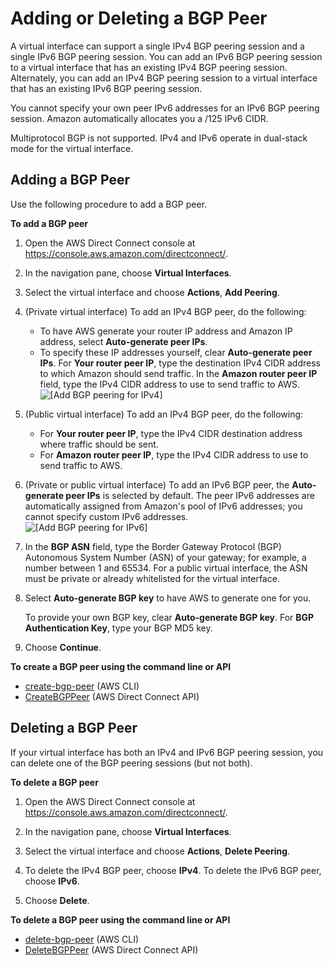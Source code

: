 # Adding or Deleting a BGP Peer<a name="add-peer-to-vif"></a>

A virtual interface can support a single IPv4 BGP peering session and a single IPv6 BGP peering session\. You can add an IPv6 BGP peering session to a virtual interface that has an existing IPv4 BGP peering session\. Alternately, you can add an IPv4 BGP peering session to a virtual interface that has an existing IPv6 BGP peering session\. 

You cannot specify your own peer IPv6 addresses for an IPv6 BGP peering session\. Amazon automatically allocates you a /125 IPv6 CIDR\. 

Multiprotocol BGP is not supported\. IPv4 and IPv6 operate in dual\-stack mode for the virtual interface\.

## Adding a BGP Peer<a name="add-bgp-peer-vif"></a>

Use the following procedure to add a BGP peer\.

**To add a BGP peer**

1. Open the AWS Direct Connect console at [https://console\.aws\.amazon\.com/directconnect/](https://console.aws.amazon.com/directconnect/)\.

1. In the navigation pane, choose **Virtual Interfaces**\.

1. Select the virtual interface and choose **Actions**, **Add Peering**\.

1. \(Private virtual interface\) To add an IPv4 BGP peer, do the following:
   + To have AWS generate your router IP address and Amazon IP address, select **Auto\-generate peer IPs**\.
   + To specify these IP addresses yourself, clear **Auto\-generate peer IPs**\. For **Your router peer IP**, type the destination IPv4 CIDR address to which Amazon should send traffic\. In the **Amazon router peer IP** field, type the IPv4 CIDR address to use to send traffic to AWS\.  
![\[Add BGP peering for IPv4\]](http://docs.aws.amazon.com/directconnect/latest/UserGuide/images/add_bgp_peering.png)

1. \(Public virtual interface\) To add an IPv4 BGP peer, do the following:
   + For **Your router peer IP**, type the IPv4 CIDR destination address where traffic should be sent\.
   + For **Amazon router peer IP**, type the IPv4 CIDR address to use to send traffic to AWS\.

1. \(Private or public virtual interface\) To add an IPv6 BGP peer, the **Auto\-generate peer IPs** is selected by default\. The peer IPv6 addresses are automatically assigned from Amazon's pool of IPv6 addresses; you cannot specify custom IPv6 addresses\.  
![\[Add BGP peering for IPv6\]](http://docs.aws.amazon.com/directconnect/latest/UserGuide/images/add_bgp_peering_ipv6.png)

1. In the **BGP ASN** field, type the Border Gateway Protocol \(BGP\) Autonomous System Number \(ASN\) of your gateway; for example, a number between 1 and 65534\. For a public virtual interface, the ASN must be private or already whitelisted for the virtual interface\.

1. Select **Auto\-generate BGP key** to have AWS to generate one for you\.

   To provide your own BGP key, clear **Auto\-generate BGP key**\. For **BGP Authentication Key**, type your BGP MD5 key\.

1. Choose **Continue**\.

**To create a BGP peer using the command line or API**
+ [create\-bgp\-peer](https://docs.aws.amazon.com/cli/latest/reference/directconnect/create-bgp-peer.html) \(AWS CLI\)
+ [CreateBGPPeer](https://docs.aws.amazon.com/directconnect/latest/APIReference/API_CreateBGPPeer.html) \(AWS Direct Connect API\)

## Deleting a BGP Peer<a name="delete-bgp-peer-vif"></a>

If your virtual interface has both an IPv4 and IPv6 BGP peering session, you can delete one of the BGP peering sessions \(but not both\)\.

**To delete a BGP peer**

1. Open the AWS Direct Connect console at [https://console\.aws\.amazon\.com/directconnect/](https://console.aws.amazon.com/directconnect/)\.

1. In the navigation pane, choose **Virtual Interfaces**\.

1. Select the virtual interface and choose **Actions**, **Delete Peering**\.

1. To delete the IPv4 BGP peer, choose **IPv4**\. To delete the IPv6 BGP peer, choose **IPv6**\.

1. Choose **Delete**\.

**To delete a BGP peer using the command line or API**
+ [delete\-bgp\-peer](https://docs.aws.amazon.com/cli/latest/reference/directconnect/delete-bgp-peer.html) \(AWS CLI\)
+ [DeleteBGPPeer](https://docs.aws.amazon.com/directconnect/latest/APIReference/API_DeleteBGPPeer.html) \(AWS Direct Connect API\)